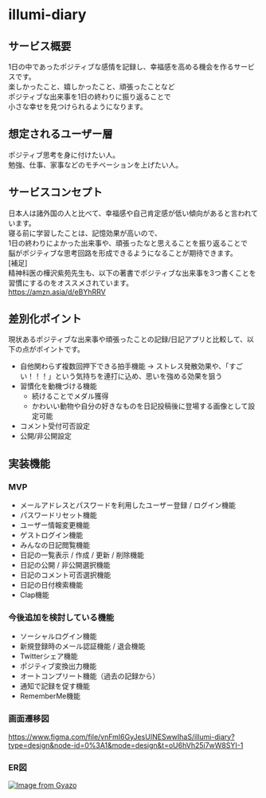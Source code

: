 # illumi-diary

## サービス概要
1日の中であったポジティブな感情を記録し、幸福感を高める機会を作るサービスです。  
楽しかったこと、嬉しかったこと、頑張ったことなど  
ポジティブな出来事を1日の終わりに振り返ることで  
小さな幸せを見つけられるようになります。

## 想定されるユーザー層
ポジティブ思考を身に付けたい人。  
勉強、仕事、家事などのモチベーションを上げたい人。

## サービスコンセプト
日本人は諸外国の人と比べて、幸福感や自己肯定感が低い傾向があると言われています。  
寝る前に学習したことは、記憶効果が高いので、  
1日の終わりによかった出来事や、頑張ったなと思えることを振り返ることで  
脳がポジティブな思考回路を形成できるようになることが期待できます。  
[補足]  
精神科医の樺沢紫苑先生も、以下の著書でポジティブな出来事を3つ書くことを習慣にするのをオススメされています。  
https://amzn.asia/d/eBYhRRV

## 差別化ポイント
現状あるポジティブな出来事や頑張ったことの記録/日記アプリと比較して、以下の点がポイントです。
- 自他関わらず複数回押下できる拍手機能
	 → ストレス発散効果や、「すごい！！！」という気持ちを連打に込め、思いを強める効果を狙う
- 習慣化を動機づける機能
	- 続けることでメダル獲得
	- かわいい動物や自分の好きなものを日記投稿後に登場する画像として設定可能
- コメント受付可否設定
- 公開/非公開設定

## 実装機能
### MVP
 - メールアドレスとパスワードを利用したユーザー登録 / ログイン機能
 - パスワードリセット機能
 - ユーザー情報変更機能
 - ゲストログイン機能
 - みんなの日記閲覧機能
 - 日記の一覧表示 / 作成 / 更新 / 削除機能
 - 日記の公開 / 非公開選択機能
 - 日記のコメント可否選択機能
 - 日記の日付検索機能
 - Clap機能

### 今後追加を検討している機能
 - ソーシャルログイン機能
 - 新規登録時のメール認証機能 / 退会機能
 - Twitterシェア機能
 - ポジティブ変換出力機能
 - オートコンプリート機能（過去の記録から）
 - 通知で記録を促す機能
 - RememberMe機能

### 画面遷移図
https://www.figma.com/file/vnFmI6GyJesUINESwwIhaS/illumi-diary?type=design&node-id=0%3A1&mode=design&t=oU6hVh25i7wW8SYI-1

### ER図
[![Image from Gyazo](https://i.gyazo.com/60d17fcd6b617845a8c0ad3bf146251f.png)](https://gyazo.com/60d17fcd6b617845a8c0ad3bf146251f)